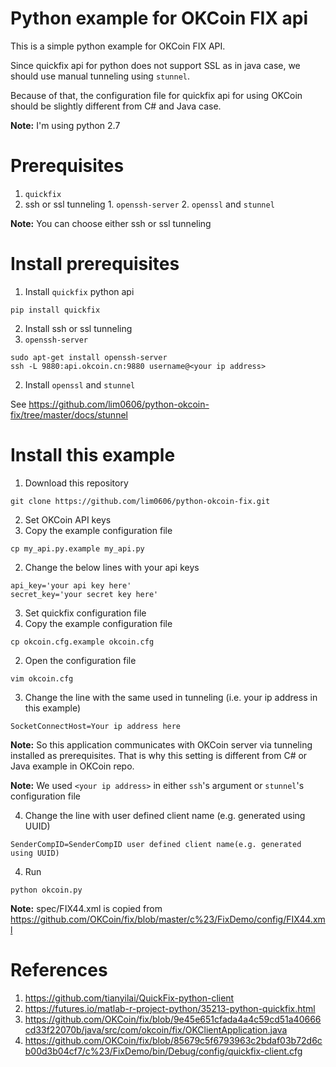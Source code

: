 # Python example for OKCoin FIX api

This is a simple python example for OKCoin FIX API.

Since quickfix api for python does not support SSL as in java case, we should use manual tunneling using `stunnel`.

Because of that, the configuration file for quickfix api for using OKCoin should be slightly different from C# and Java case.  

**Note:** I'm using python 2.7

# Prerequisites
  1. `quickfix`
  2. ssh or ssl tunneling
    1. `openssh-server`
    2. `openssl` and `stunnel`
  
  **Note:** You can choose either ssh or ssl tunneling

# Install prerequisites
1. Install `quickfix` python api
  ```Shell
  pip install quickfix
  ```

2. Install ssh or ssl tunneling
  1. `openssh-server`
  ```Shell
  sudo apt-get install openssh-server
  ssh -L 9880:api.okcoin.cn:9880 username@<your ip address>
  ```
  2. Install `openssl` and `stunnel`
  
  See https://github.com/lim0606/python-okcoin-fix/tree/master/docs/stunnel


# Install this example
1. Download this repository
  ```Shell
  git clone https://github.com/lim0606/python-okcoin-fix.git
  ```

2. Set OKCoin API keys 
  1. Copy the example configuration file 
  ```Shell
  cp my_api.py.example my_api.py
  ```

  2. Change the below lines with your api keys
  ```
  api_key='your api key here'
  secret_key='your secret key here'
  ```

3. Set quickfix configuration file
  1. Copy the example configuration file
  ```Shell
  cp okcoin.cfg.example okcoin.cfg
  ```
  2. Open the configuration file
  ```Shell
  vim okcoin.cfg
  ```
  3. Change the line with the same used in tunneling (i.e. your ip address in this example)
  ```
  SocketConnectHost=Your ip address here
  ```
  
  **Note:** So this application communicates with OKCoin server via tunneling installed as prerequisites. That is why this setting is different from C# or Java example in OKCoin repo. 
  
  **Note:** We used `<your ip address>` in either `ssh`'s argument or `stunnel`'s configuration file 

  4. Change the line with user defined client name (e.g. generated using UUID)
  ```
  SenderCompID=SenderCompID user defined client name(e.g. generated using UUID)
  ```

4. Run  
  ```Shell
  python okcoin.py
  ```

**Note:** spec/FIX44.xml is copied from https://github.com/OKCoin/fix/blob/master/c%23/FixDemo/config/FIX44.xml

# References
1. https://github.com/tianyilai/QuickFix-python-client
2. https://futures.io/matlab-r-project-python/35213-python-quickfix.html
3. https://github.com/OKCoin/fix/blob/9e45e651cfada4a4c59cd51a40666cd33f22070b/java/src/com/okcoin/fix/OKClientApplication.java
4. https://github.com/OKCoin/fix/blob/85679c5f6793963c2bdaf03b72d6cb00d3b04cf7/c%23/FixDemo/bin/Debug/config/quickfix-client.cfg
